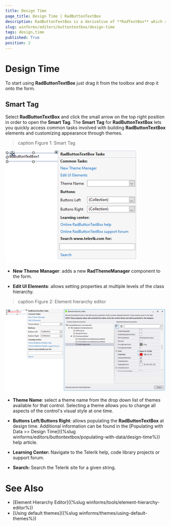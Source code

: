 ```yaml
---
title: Design Time
page_title: Design Time | RadButtonTextBox
description: RadButtonTextBox is a derivative of **RadTextBox** which allows you to embed easily button elements on the left or right side of the text box.
slug: winforms/editors/buttontextbox/design-time
tags: design,time
published: True
position: 2 
---
```


# Design Time

To start using **RadButtonTextBox** just drag it from the toolbox and drop it onto the form.
 
## Smart Tag

Select **RadButtonTextBox** and click the small arrow on the top right position in order to open the __Smart Tag__. The __Smart Tag__ for **RadButtonTextBox** lets you quickly access common tasks involved with building **RadButtonTextBox** elements and customizing appearance through themes.

>caption Figure 1: Smart Tag

![editors-buttontextbox-design-time 001](images/editors-buttontextbox-design-time001.png)

* __New Theme Manager__: adds a new __RadThemeManager__ component to the form.
            

* __Edit UI Elements__: allows setting properties at multiple levels of the class hierarchy.
            
>caption Figure 2: Element hierarchy editor

![editors-buttontextbox-design-time 002](images/editors-buttontextbox-design-time002.png)

* __Theme Name__: select a theme name from the drop down list of themes available for that control. Selecting a theme allows you to change all aspects of the control's visual style at one time.
            

* **Buttons Left**/**Buttons Right**: allows populating the **RadButtonTextBox** at design time. Additional information can be found in the [Populating with Data >> Design Time]({%slug winforms/editors/buttontextbox/populating-with-data/design-time%}) help article.
            
* __Learning Center:__ Navigate to the Telerik help, code library projects or support forum.
* __Search:__ Search the Telerik site for a given string.

       
# See Also

* [Element Hierarchy Editor]({%slug winforms/tools/element-hierarchy-editor%})
* [Using default themes]({%slug winforms/themes/using-default-themes%})